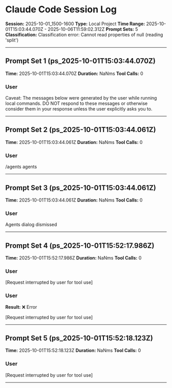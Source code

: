 # Claude Code Session Log

**Session:** 2025-10-01_1500-1600
**Type:** Local Project
**Time Range:** 2025-10-01T15:03:44.070Z - 2025-10-06T11:59:02.312Z
**Prompt Sets:** 5
**Classification:** Classification error: Cannot read properties of null (reading 'split')

---

<a name="ps_2025-10-01T15:03:44.070Z"></a>
## Prompt Set 1 (ps_2025-10-01T15:03:44.070Z)

**Time:** 2025-10-01T15:03:44.070Z
**Duration:** NaNms
**Tool Calls:** 0

### User

Caveat: The messages below were generated by the user while running local commands. DO NOT respond to these messages or otherwise consider them in your response unless the user explicitly asks you to.

---

<a name="ps_2025-10-01T15:03:44.061Z"></a>
## Prompt Set 2 (ps_2025-10-01T15:03:44.061Z)

**Time:** 2025-10-01T15:03:44.061Z
**Duration:** NaNms
**Tool Calls:** 0

### User

<command-name>/agents</command-name>
            <command-message>agents</command-message>
            <command-args></command-args>

---

<a name="ps_2025-10-01T15:03:44.061Z"></a>
## Prompt Set 3 (ps_2025-10-01T15:03:44.061Z)

**Time:** 2025-10-01T15:03:44.061Z
**Duration:** NaNms
**Tool Calls:** 0

### User

<local-command-stdout>Agents dialog dismissed</local-command-stdout>

---

<a name="ps_2025-10-01T15:52:17.986Z"></a>
## Prompt Set 4 (ps_2025-10-01T15:52:17.986Z)

**Time:** 2025-10-01T15:52:17.986Z
**Duration:** NaNms
**Tool Calls:** 0

### User

[Request interrupted by user for tool use]

### User

**Result:** ❌ Error

[Request interrupted by user for tool use]

---

<a name="ps_2025-10-01T15:52:18.123Z"></a>
## Prompt Set 5 (ps_2025-10-01T15:52:18.123Z)

**Time:** 2025-10-01T15:52:18.123Z
**Duration:** NaNms
**Tool Calls:** 0

### User

[Request interrupted by user for tool use]

---

